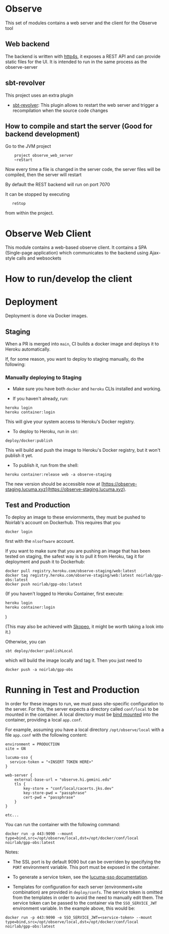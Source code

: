 # Observe

This set of modules contains a web server and the client for the Observe tool

## Web backend

The backend is written with [http4s](http://http4s.org), it exposes a REST API and can provide static files for the UI. It is intended to run in the same process as the observe-server

## sbt-revolver

This project uses an extra plugin

- [sbt-revolver](https://github.com/spray/sbt-revolver): This plugin allows to restart the web server and trigger a recompilation when the source code changes

## How to compile and start the server (Good for backend development)

Go to the JVM project

```
    project observe_web_server
    ~reStart
```

Now every time a file is changed in the server code, the server files will be compiled, then the server will restart

By default the REST backend will run on port 7070

It can be stopped by executing

```
   reStop
```

from within the project.

# Observe Web Client

This module contains a web-based observe client. It contains a SPA (Single-page application) which communicates to the backend using Ajax-style calls and websockets

# How to run/develop the client

<!-- For the common case we want to develop the client but we also need to run the backend.

an sbt task

```
startObserveAll
```

Will do the following:

- Launch the backend on the background
- Pack the client going through scala.js and webpack
- Launch webpack-dev-server with a proxy to the backend

Now you can open the client at

http://localhost:8081

if you want to update the client and get automatic reload do in sbt:

```
    project observe_web_client
    ~fastOptJS
```

and to stop all the processes you can do

```
stopObserveAll
``` -->

# Deployment

Deployment is done via Docker images.

## Staging

When a PR is merged into `main`, CI builds a docker image and deploys it to Heroku automatically.

If, for some reason, you want to deploy to staging manually, do the following:

### Manually deploying to Staging

- Make sure you have both `docker` and `heroku` CLIs installed and working.

- If you haven't already, run:

```
heroku login
heroku container:login
```

This will give your system access to Heroku's Docker registry.

- To deploy to Heroku, run in `sbt`:

```
deploy/docker:publish
```

This will build and push the image to Heroku's Docker registry, but it won't publish it yet.

- To publish it, run from the shell:

```
heroku container:release web -a observe-staging
```

The new version should be accessible now at [https://observe-staging.lucuma.xyz](https://observe-staging.lucuma.xyz).

## Test and Production

To deploy an image to these enviornments, they must be pushed to Noirlab's account on Dockerhub. This requires that you

```
docker login
```

first with the `nlsoftware` account.

If you want to make sure that you are pushing an image that has been tested on staging, the safest way is to pull it from Heroku, tag it for deployment and push it to Dockerhub:

```
docker pull registry.heroku.com/observe-staging/web:latest
docker tag registry.heroku.com/observe-staging/web:latest noirlab/gpp-obs:latest
docker push noirlab/gpp-obs:latest
```

(If you haven't logged to Heroku Container, first execute:

```
heroku login
heroku container:login
```

)

(This may also be achieved with [Skopeo](https://github.com/containers/skopeo), it might be worth taking a look into it.)

Otherwise, you can

```
sbt deploy/docker:publishLocal
```

which will build the image locally and tag it. Then you just need to

```
docker push -a noirlab/gpp-obs
```

# Running in Test and Production

In order for these images to run, we must pass site-specific configuration to the server. For this, the server expects a directory called `conf/local` to be mounted in the container. A local directory must be [bind mounted](https://docs.docker.com/storage/bind-mounts/) into the container, providing a local `app.conf`.

For example, assuming you have a local directory `/opt/observe/local` with a file `app.conf` with the following content:

```
environment = PRODUCTION
site = GN

lucuma-sso {
  service-token = "<INSERT TOKEN HERE>"
}

web-server {
    external-base-url = "observe.hi.gemini.edu"
    tls {
        key-store = "conf/local/cacerts.jks.dev"
        key-store-pwd = "passphrase"
        cert-pwd = "passphrase"
    }
}

etc...
```

You can run the container with the following command:

```
docker run -p 443:9090 --mount type=bind,src=/opt/observe/local,dst=/opt/docker/conf/local noirlab/gpp-obs:latest
```

Notes:

- The SSL port is by default 9090 but can be overriden by specifying the `PORT` environment variable. This port must be exposed in the container.

- To generate a service token, see the [lucuma-sso documentation](https://github.com/gemini-hlsw/lucuma-sso?tab=readme-ov-file#obtaining-a-service-jwt).

- Templates for configuration for each server (environment+site combination) are provided in `deploy/confs`. The service token is omitted from the templates in order to avoid the need to manually edit them. The service token can be passed to the container via the `SSO_SERVICE_JWT` environment variable. In the example above, this would be:

```
docker run -p 443:9090 -e SSO_SERVICE_JWT=<service-token> --mount type=bind,src=/opt/observe/local,dst=/opt/docker/conf/local noirlab/gpp-obs:latest
```
